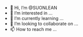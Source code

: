 - 👋 Hi, I’m @SUONLEAN
- 👀 I’m interested in ...
- 🌱 I’m currently learning ...
- 💞️ I’m looking to collaborate on ...
- 📫 How to reach me ...

<!---
SUONLEAN/SUONLEAN is a ✨ special ✨ repository because its `README.md` (this file) appears on your GitHub profile.
You can click the Preview link to take a look at your changes.
--->
